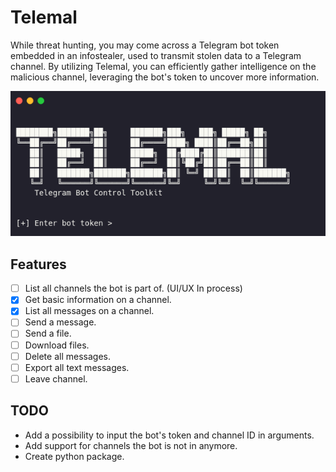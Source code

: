 # Telemal

While threat hunting, you may come across a Telegram bot token embedded in an infostealer, used to transmit stolen data to a Telegram channel. By utilizing Telemal, you can efficiently gather intelligence on the malicious channel, leveraging the bot's token to uncover more information.

![](./images/image.png)

## Features

- [ ] List all channels the bot is part of. (UI/UX In process) 
- [x] Get basic information on a channel.
- [x] List all messages on a channel.
- [ ] Send a message.
- [ ] Send a file.
- [ ] Download files.
- [ ] Delete all messages.
- [ ] Export all text messages.
- [ ] Leave channel.

## TODO

- Add a possibility to input the bot's token and channel ID in arguments.
- Add support for channels the bot is not in anymore.
- Create python package.